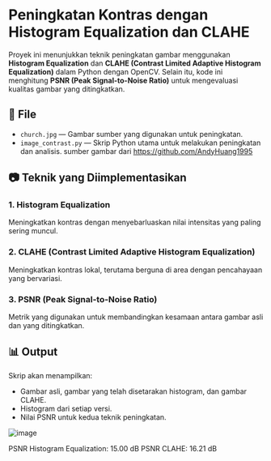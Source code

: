 # Peningkatan Kontras dengan Histogram Equalization dan CLAHE

Proyek ini menunjukkan teknik peningkatan gambar menggunakan **Histogram Equalization** dan **CLAHE (Contrast Limited Adaptive Histogram Equalization)** dalam Python dengan OpenCV. Selain itu, kode ini menghitung **PSNR (Peak Signal-to-Noise Ratio)** untuk mengevaluasi kualitas gambar yang ditingkatkan.

## 📁 File
- `church.jpg` — Gambar sumber yang digunakan untuk peningkatan.
- `image_contrast.py` — Skrip Python utama untuk melakukan peningkatan dan analisis.
sumber gambar dari https://github.com/AndyHuang1995

## 📷 Teknik yang Diimplementasikan

### 1. Histogram Equalization
Meningkatkan kontras dengan menyebarluaskan nilai intensitas yang paling sering muncul.

### 2. CLAHE (Contrast Limited Adaptive Histogram Equalization)
Meningkatkan kontras lokal, terutama berguna di area dengan pencahayaan yang bervariasi.

### 3. PSNR (Peak Signal-to-Noise Ratio)
Metrik yang digunakan untuk membandingkan kesamaan antara gambar asli dan yang ditingkatkan.

## 📊 Output
Skrip akan menampilkan:
- Gambar asli, gambar yang telah disetarakan histogram, dan gambar CLAHE.
- Histogram dari setiap versi.
- Nilai PSNR untuk kedua teknik peningkatan.

![image](https://github.com/user-attachments/assets/830e6f5b-1d0d-425e-ac76-0edbf6db52e0)

PSNR Histogram Equalization: 15.00 dB
PSNR CLAHE: 16.21 dB

